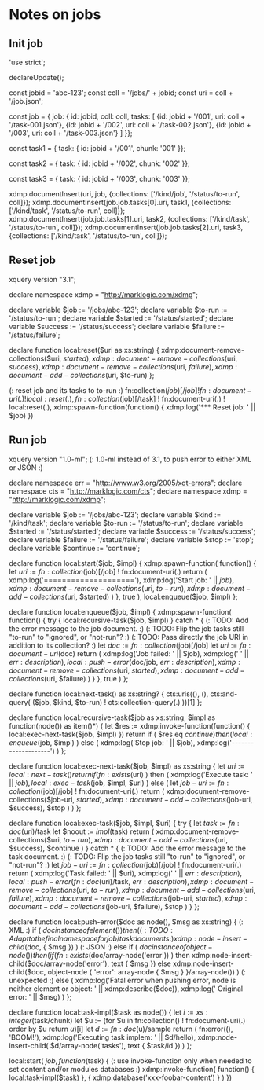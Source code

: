 # Notes on jobs

## Init job

'use strict';

declareUpdate();

const jobid = 'abc-123';
const coll  = '/jobs/' + jobid;
const uri   = coll + '/job.json';

const job = { job: {
  id:   jobid,
  coll: coll,
  tasks: [
    {id: jobid + '/001', uri: coll + '/task-001.json'},
    {id: jobid + '/002', uri: coll + '/task-002.json'},
    {id: jobid + '/003', uri: coll + '/task-003.json'}
  ]
}};

const task1 = { task: {
  id:    jobid + '/001',
  chunk: '001'
}};

const task2 = { task: {
  id:    jobid + '/002',
  chunk: '002'
}};

const task3 = { task: {
  id:    jobid + '/003',
  chunk: '003'
}};

xdmp.documentInsert(uri, job, {collections: ['/kind/job', '/status/to-run', coll]});
xdmp.documentInsert(job.job.tasks[0].uri, task1, {collections: ['/kind/task', '/status/to-run', coll]});
xdmp.documentInsert(job.job.tasks[1].uri, task2, {collections: ['/kind/task', '/status/to-run', coll]});
xdmp.documentInsert(job.job.tasks[2].uri, task3, {collections: ['/kind/task', '/status/to-run', coll]});

## Reset job

xquery version "3.1";

declare namespace xdmp = "http://marklogic.com/xdmp";

declare variable $job     := '/jobs/abc-123';
declare variable $to-run  := '/status/to-run';
declare variable $started := '/status/started';
declare variable $success := '/status/success';
declare variable $failure := '/status/failure';

declare function local:reset($uri as xs:string) {
  xdmp:document-remove-collections($uri, $started),
  xdmp:document-remove-collections($uri, $success),
  xdmp:document-remove-collections($uri, $failure),
  xdmp:document-add-collections($uri, $to-run)
};

(: reset job and its tasks to to-run :)
fn:collection($job)[/job]  ! fn:document-uri(.) ! local:reset(.),
fn:collection($job)[/task] ! fn:document-uri(.) ! local:reset(.),
xdmp:spawn-function(function() {
  xdmp:log('*** Reset job: ' || $job)
})

## Run job

xquery version "1.0-ml";
(: 1.0-ml instead of 3.1, to push error to either XML or JSON :)

declare namespace err  = "http://www.w3.org/2005/xqt-errors";
declare namespace cts  = "http://marklogic.com/cts";
declare namespace xdmp = "http://marklogic.com/xdmp";

declare variable $job      := '/jobs/abc-123';
declare variable $kind     := '/kind/task';
declare variable $to-run   := '/status/to-run';
declare variable $started  := '/status/started';
declare variable $success  := '/status/success';
declare variable $failure  := '/status/failure';
declare variable $stop     := 'stop';
declare variable $continue := 'continue';

declare function local:start($job, $impl) {
  xdmp:spawn-function(
    function() {
      let $uri := fn:collection($job)[/job] ! fn:document-uri(.)
      return (
        xdmp:log('===================='),
        xdmp:log('Start job: ' || $job),
        xdmp:document-remove-collections($uri, $to-run),
        xdmp:document-add-collections($uri, $started)
      )
    },
    <options xmlns="xdmp:eval">
      <update>true</update>
    </options>),
  local:enqueue($job, $impl)
};

declare function local:enqueue($job, $impl) {
  xdmp:spawn-function(
    function() {
      try {
        local:recursive-task($job, $impl)
      }
      catch * {
        (: TODO: Add the error message to the job document. :)
        (: TODO: Flip the job tasks still "to-run" to "ignored", or "not-run"? :)
        (: TODO: Pass directly the job URI in addition to its collection? :)
        let $doc := fn:collection($job)[/job]
        let $uri := fn:document-uri($doc)
        return (
          xdmp:log('Job failed: ' || $job),
          xdmp:log('    ' || $err:description),
          local:push-error($doc/job, $err:description),
          xdmp:document-remove-collections($uri, $started),
          xdmp:document-add-collections($uri, $failure)
        )
      }
    },
    <options xmlns="xdmp:eval">
      <update>true</update>
    </options>)
};

declare function local:next-task() as xs:string? {
  cts:uris((), (),
    cts:and-query(
      ($job, $kind, $to-run) ! cts:collection-query(.)
    ))[1]
};

declare function local:recursive-task($job as xs:string, $impl as function(node()) as item()*) {
  let $res := xdmp:invoke-function(function() { local:exec-next-task($job, $impl) })
  return
    if ( $res eq $continue ) then (
      local:enqueue($job, $impl)
    )
    else (
      xdmp:log('Stop job: ' || $job),
      xdmp:log('--------------------')
    )
};

declare function local:exec-next-task($job, $impl) as xs:string {
  let $uri := local:next-task()
  return
    if ( fn:exists($uri) ) then (
      xdmp:log('Execute task: ' || $job),
      local:exec-task($job, $impl, $uri)
    )
    else (
      let $job-uri := fn:collection($job)[/job]  ! fn:document-uri(.)
      return (
        xdmp:document-remove-collections($job-uri, $started),
        xdmp:document-add-collections($job-uri, $success),
        $stop
      )
    )
};

declare function local:exec-task($job, $impl, $uri) {
  try {
    let $task  := fn:doc($uri)/task
    let $noout := $impl($task)
    return (
      xdmp:document-remove-collections($uri, $to-run),
      xdmp:document-add-collections($uri, $success),
      $continue
    )
  }
  catch * {
    (: TODO: Add the error message to the task document. :)
    (: TODO: Flip the job tasks still "to-run" to "ignored", or "not-run"? :)
    let $job-uri := fn:collection($job)[/job]  ! fn:document-uri(.)
    return (
      xdmp:log('Task failed: ' || $uri),
      xdmp:log('    ' || $err:description),
      local:push-error(fn:doc($uri)/task, $err:description),
      xdmp:document-remove-collections($uri, $to-run),
      xdmp:document-add-collections($uri, $failure),
      xdmp:document-remove-collections($job-uri, $started),
      xdmp:document-add-collections($job-uri, $failure),
      $stop
    )
  }
};

declare function local:push-error($doc as node(), $msg as xs:string) {
  (: XML :)
  if ( $doc instance of element() ) then (
    (: TODO: Adapt to the final namespace for job/task documents :)
    xdmp:node-insert-child($doc, <error>{ $msg }</error>)
  )
  (: JSON :)
  else if ( $doc instance of object-node() ) then (
    if ( fn:exists($doc/array-node('error')) ) then
      xdmp:node-insert-child($doc/array-node('error'), text { $msg })
    else
      xdmp:node-insert-child($doc, object-node { 'error': array-node { $msg } }/array-node())
  )
  (: unexpected :)
  else (
    xdmp:log('Fatal error when pushing error, node is neither element or object: ' || xdmp:describe($doc)),
    xdmp:log('    Original error: ' || $msg)
  )
};

declare function local:task-impl($task as node()) {
  let $i := xs:integer($task/chunk)
  let $u := (for $u in fn:collection() ! fn:document-uri(.) order by $u return $u)[$i]
  let $d := fn:doc($u)/sample
  return (
    fn:error((), 'BOOM!'),
    xdmp:log('Executing task implem: ' || $d/hello),
    xdmp:node-insert-child(
      $d/array-node('tasks'),
      text { $task/id })
  )
};

local:start(
  $job,
  function($task) {
    (: use invoke-function only when needed to set content and/or modules databases :)
    xdmp:invoke-function(
      function() {
        local:task-impl($task)
      },
      <options xmlns="xdmp:eval">
        <database>{ xdmp:database('xxx-foobar-content') }</database>
      </options>)
  })

